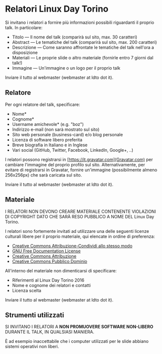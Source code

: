 # Relatori Linux Day Torino
Si invitano i relatori a fornire più informazioni possibili riguardanti il proprio talk. In particolare:

* Titolo — Il nome del talk (comparirà sul sito, max. 30 caratteri)
* Abstract — Le tematiche del talk (comparirà sul sito, max. 200 caratteri)
* Descrizione — Come saranno affrontate le tematiche del talk nell'ora a disposizione
* Materiali — Le proprie slide o altro materiale (fornirle entro 7 giorni dal talk!)
* Immagine — Un'immagine o un logo per il proprio talk

Inviare il tutto al webmaster (webmaster at ldto dot it).

## Relatore
Per ogni relatore del talk, specificare:

* Nome\*
* Cognome\*
* Username amichevole\* (e.g. "boz")
* Indirizzo e-mail (non sarà mostrato sul sito)
* Sito web personale (business-card) e/o blog personale
* Licenza di software libero preferita
* Breve biografia in Italiano e in Inglese
* Vari social (GitHub, Twitter, Facebook, LinkedIn, Google+, ..)

I relatori possono registrarsi in [https://it.gravatar.com](Gravatar.com) per cambiare l'immagine del proprio profilo sul sito. Alternativamente, per evitare di registrarsi in Gravatar, fornire un'immagine (possibilmente almeno 256x256px) che sarà caricata sul sito.

Inviare il tutto al webmaster (webmaster at ldto dot it).

## Materiale
I RELATORI NON DEVONO CREARE MATERIALE CONTENENTE VIOLAZIONI DI COPYRIGHT DATO CHE SARÀ RESO PUBBLICO A NOME DEL Linux Day Torino.

I relatori sono fortemente invitati ad utilizzare una delle seguenti licenze culturali libere per il proprio materiale, qui elencate in ordine di preferenza:

* [Creative Commons Attribuzione-Condividi allo stesso modo](https://creativecommons.org/licenses/by-sa/4.0/deed.it)
* [GNU Free Documentation License](https://www.gnu.org/licenses/fdl.html)
* [Creative Commons Attribuzione](https://creativecommons.org/licenses/by/4.0/deed.it)
* [Creative Commons Pubblico Dominio](https://creativecommons.org/publicdomain/zero/1.0/deed.it)

All'interno del materiale non dimenticarsi di specificare:

* Riferimenti al Linux Day Torino 2016
* Nome e cognome dei relatori e contatti
* Licenza scelta

Inviare il tutto al webmaster (webmaster at ldto dot it).

## Strumenti utilizzati
SI INVITANO I RELATORI A **NON PROMUOVERE SOFTWARE NON-LIBERO** DURANTE IL TALK, IN QUALSIASI MANIERA.

È ad esempio inaccettabile che i computer utilizzati per le slide abbiano sistemi operativi non liberi.
